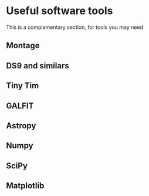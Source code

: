 Useful software tools
=================

This is a complementary section, for tools you may need 

Montage
-----------------

DS9 and similars
-----------------

Tiny Tim
-----------------

GALFIT
----------------

Astropy
----------------

Numpy
---------------

SciPy
---------------

Matplotlib
--------------

